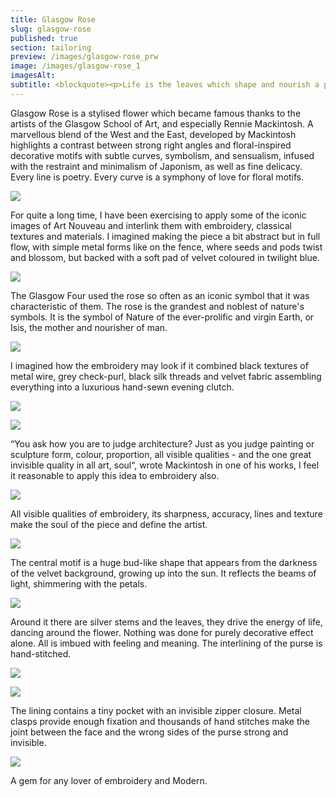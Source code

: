 ```yaml
---
title: Glasgow Rose
slug: glasgow-rose
published: true
section: tailoring
preview: /images/glasgow-rose_prw
image: /images/glasgow-rose_1
imagesAlt:
subtitle: <blockquote><p>Life is the leaves which shape and nourish a plant, but art is the flower which embodies its meaning.</p><cite>Charles Rennie Mackintosh</cite></blockquote>
---
```


Glasgow Rose is a stylised flower which became famous thanks to the artists of the Glasgow School of Art, and especially Rennie Mackintosh. A marvellous blend of the West and the East, developed by Mackintosh highlights a contrast between strong right angles and floral-inspired decorative motifs with subtle curves, symbolism, and sensualism, infused with the restraint and minimalism of Japonism, as well as fine delicacy. Every line is poetry. Every curve is a symphony of love for floral motifs.

![](/images/glasgow-rose_2)

For quite a long time, I have been exercising to apply some of the iconic images of Art Nouveau and interlink them with embroidery, classical textures and materials. I imagined making the piece a bit abstract but in full flow, with simple metal forms like on the fence, where seeds and pods twist and blossom, but backed with a soft pad of velvet coloured in twilight blue.

![](/images/glasgow-rose_3)

The Glasgow Four used the rose so often as an iconic symbol that it was characteristic of them. The rose is the grandest and noblest of nature's symbols. It is the symbol of Nature of the ever-prolific and virgin Earth, or Isis, the mother and nourisher of man.

![](/images/glasgow-rose_4)

I imagined how the embroidery may look if it combined black textures of metal wire, grey check-purl, black silk threads and velvet fabric assembling everything into a luxurious hand-sewn evening clutch.

![](/images/glasgow-rose_5)

![](/images/glasgow-rose_6)

“You ask how you are to judge architecture? Just as you judge painting or sculpture form, colour, proportion, all visible qualities - and the one great invisible quality in all art, soul“, wrote Mackintosh in one of his works, I feel it reasonable to apply this idea to embroidery also.

![](/images/glasgow-rose_7)

All visible qualities of embroidery, its sharpness, accuracy, lines and texture make the soul of the piece and define the artist.

![](/images/glasgow-rose_8)

The central motif is a huge bud-like shape that appears from the darkness of the velvet background, growing up into the sun. It reflects the beams of light, shimmering with the petals.

![](/images/glasgow-rose_9)

Around it there are silver stems and the leaves, they drive the energy of life, dancing around the flower. Nothing was done for purely decorative effect alone. All is imbued with feeling and meaning. The interlining of the purse is hand-stitched.

![](/images/glasgow-rose_10)

![](/images/glasgow-rose_11)

The lining contains a tiny pocket with an invisible zipper closure. Metal clasps provide enough fixation and thousands of hand stitches make the joint between the face and the wrong sides of the purse strong and invisible.

![](/images/glasgow-rose_1)

A gem for any lover of embroidery and Modern.
